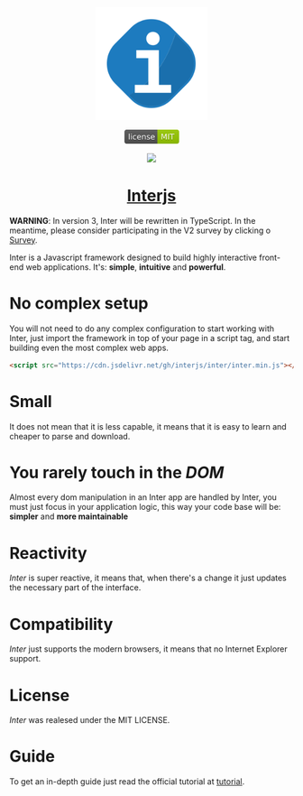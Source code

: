 <p align="center">
<a href="https://interjs.github.io">
 <img src="https://github.com/DenisPower1/inter/blob/main/Inter.png"
      width="200" 
      >
      </a>
 
 </p>

<div align="center">
 <span>

<a href="https://github.com/DenisPower1/inter/blob/main/LICENSE">
 <img  width="97" src="https://github.com/DenisPower1/inter/blob/main/mitpic.svg">


  </a>
 
  </span>
   <span>

<a href="https://github.com/DenisPower1/inter/">

 <img src="https://img.shields.io/github/v/release/DenisPower1/inter.svg"
      width="100" 
      >
      </a>
 
 
 </span>
 
</div>
 
<h1 align="center"> <a href="http://interjs.github.io">Interjs</a></h1>


**WARNING**: In version 3, Inter will be rewritten in TypeScript. In the meantime, please consider participating in the V2 survey by clicking o [Survey](https://docs.google.com/forms/d/e/1FAIpQLScy-CLRO2aa40uWMXyeelCZrRiGbqbUsu_0lPWhgfzpDAMxbg/viewform).

Inter is a Javascript framework designed to build highly interactive front-end web applications.
It's: **simple**, **intuitive** and **powerful**.


# No complex setup

You will not need to do any complex configuration to start working with Inter, just import the
framework in top of your page in a script tag, and start building even the most complex web apps.

```html
<script src="https://cdn.jsdelivr.net/gh/interjs/inter/inter.min.js"></script>
```

# Small

It does not mean that it is less capable, it means that it is easy to learn and cheaper to parse and download.

# You rarely touch in the *DOM*

Almost every dom manipulation in an Inter app are handled by Inter, you  must just focus in your application logic, this way your code base will be: **simpler** and **more maintainable**

# Reactivity

*Inter* is super reactive, it means that, when there's a change it just updates the necessary part of the interface.

# Compatibility

*Inter* just supports the modern browsers, it means that no Internet Explorer support.

# License

*Inter* was realesed under the MIT LICENSE.

# Guide

To get an in-depth guide just read the official tutorial at [tutorial](http://interjs.github.io/v2/tutorial/pt/instalacao).
